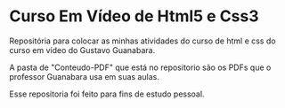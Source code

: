 
<html lang="en">
<head>
    <meta charset="UTF-8">
    <meta name="viewport" content="width=device-width, initial-scale=1.0">
</head>
<body>
    <h1>Curso Em Vídeo de Html5 e Css3</h1>
    <p>Repositória para colocar as minhas atividades do curso de html e css do curso em vídeo do Gustavo Guanabara.</p>
    <p>A pasta de "Conteudo-PDF" que está no repositorio são os PDFs que o professor Guanabara usa em suas aulas.</p>
    <p>Esse repositoria foi feito para fins de estudo pessoal.</p>
</body>
</html>
